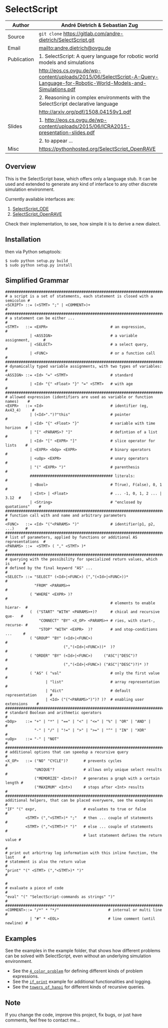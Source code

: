 # SelectScript

| Author      | André Dietrich & Sebastian Zug                                                           |
| ----------- | ---------------------------------------------------------------------------------------- |
| Source      | `git clone` https://gitlab.com/andre-dietrich/SelectScript.git                           |
| Email       | <mailto:andre.dietrich@ovgu.de>                                                          |
| Publication | 1. SelectScript: A query language for robotic world models and simulations               |
|             | http://eos.cs.ovgu.de/wp-content/uploads/2015/06/SelectScript-A-Query-Language-for-Robotic-World-Models-and-Simulations.pdf |
|             | 2. Reasoning in complex environments with the SelectScript declarative language          |
|             | http://arxiv.org/pdf/1508.04159v1.pdf                                                    |
| Slides      | 1. http://eos.cs.ovgu.de/wp-content/uploads/2015/06/ICRA2015-presentation-slides.pdf     |
|             | 2. to appear ...                                                                         |
| Misc        | https://pythonhosted.org/SelectScript_OpenRAVE                                           |

## Overview

This is the SelectScript base, which offers only a language stub. It can be
used and extended to generate any kind of interface to any other discrete
simulation environment.

Currently available interfaces are:

1. [SelectScript_ODE](https://gitlab.com/andre-dietricht/SelectScript_ODE.git)
2. [SelectScript_OpenRAVE](https://gitlab.com/andre-dietrich/SelectScript_OpenRAVE.git)

Check their implementation, to see, how simple it is to derive a new dialect.

## Installation

then via Python setuptools:
```
$ sudo python setup.py build
$ sudo python setup.py install
```
## Simplified Grammar

```
##############################################################################
# a script is a set of statements, each statement is closed with a semicolon #
<SCRIPT> ::= (<STMT> ";" | <COMMENT>)+                                       #
##############################################################################
# a statement can be either ...                                              #
<STMT>   ::= <EXPR>                            # an expression,              #
           | <ASSIGN>                          # a variable assignment,      #
           | <SELECT>                          # a select query,             #
           | <FUNC>                            # or a function call          #
##############################################################################
# dynamically typed variable assignments, with two types of variables:       #
<ASSIGN> ::= <Id> "=" <STMT>                   # standard                    #
           | <Id> "{" <Float> "}" "=" <STMT>   # with age                    #
##############################################################################
# allowed expression (identifiers are used as variable or function names)    #
<EXPR>   ::= <Id>                              # identifier (eg, Ax43_4)     #
           | (<Id>".")?"this"                  # pointer                     #
           | <Id> "{" <Float> "}"              # variable with time horizon  #
           | "[" <PARAMS>? "]"                 # defintion of a list         #
           | <Id> "[" <EXPR> "]"               # slice operator for lists    #
           | <EXPR> <bOp> <EXPR>               # binary operators            #
           | <uOp> <EXPR>                      # unary operators             #
           | "(" <EXPR> ")"                    # parenthesis                 #
           ##################################### literals:                   #
           | <Bool>                            # T(rue), F(alse), 0, 1       #
           | <Int> | <Float>                   # ... -1, 0, 1, 2 ... | 3.12  #
           | <String>                          # "enclosed by quotations"    #
##############################################################################
# function call with and name and arbitrary parameters                       #
<FUNC>   ::= <Id> "("<PARAMS> ")"              # identifier(p1, p2, ...)     #
##############################################################################
# list of parameters, applied by functions or additional AS representations  #
<PARAMS> ::=  <STMT> ( "," <STMT> )*                                         #
##############################################################################
# querying with the possibility for specialized return values, which is      #
# defined by the final keyword "AS" ...                                      #
<SELECT> ::= "SELECT" (<Id>|<FUNC>) (","(<Id>|<FUNC>))*                      #
             "FROM" <PARAMS>+                                                #
           ( "WHERE" <EXPR> )?                                               #
                                               # elements to enable hierar-  #
           (  ("START" "WITH" <PARAMS>+)?      # chical and recursive que-   #
               "CONNECT" "BY" <X_OP> <PARAMS>+ # ries, with start-, recurse- #
               "STOP" "WITH" <EXPR>  )?        # and stop-conditions ...     #
           ( "GROUP" "BY" (<Id>|<FUNC>)                                      #
                          (","(<Id>|<FUNC>))*  )?                            #
           ( "ORDER" "BY" (<Id>|<FUNC>)     ("ASC"|"DESC")?                  #
                          (","(<Id>|<FUNC>) ("ASC"|"DESC")?)* )?             #
           ( "AS" ( "val"                      # only the first value        #
                  | "list"                     # array representation        #
                  | "dict"                     # default representation      #
                  | <Id> ("("<PARAMS>")")? )?  # enabling user extensions    #
##############################################################################
# standard Boolean and arithmetic operators                                  #
<bOp>    ::= "+" | "*" | "==" | "<" | "<=" | "%" | "OR" | "AND" |            #
             "-" | "/" | "!=" | ">" | ">=" | "^" | "IN" | "XOR"              #
<uOp>    ::= "-" | "NOT"                                                     #
##############################################################################
# additional options that can speedup a recursive query                      #
<X_OP>   ::= ("NO" "CYCLE")?       # prevents cycles                         #
             "UNIQUE"?             # allows only unique select results       #
             ("MEMORIZE" <Int>)?   # generates a graph with a certain length #
             ("MAXIMUM" <Int>)     # stops after <Int> results               #
##############################################################################
additional helpers, that can be placed everywere, see the examples           #
"IF" "(" expr,                     # evaluates to true or false              #
         <STMT> (","<STMT>)* ";"   # then ... couple of statements           #
         <STMT> (","<STMT>)* ")"   # else ... couple of statements           #
                                   # last statement defines the return value #
                                                                             #
# print out arbirtray log information with this inline function, the last    #
# statement is also the return value                                         #
"print" "(" <STMT> (","<STMT>)* ")"                                          #
                                                                             #
# evaluate a piece of code                                                   #
"eval" "(" "SelectScript-commands as strings" ")"                            #
##############################################################################
<COMMENT>::= "/*" * "*/"                      # internal or multi line       #
           | "#" * <EOL>                      # line comment (until newline) #
```

## Examples

See the examples in the example folder, that shows how different problems can
be solved with SelectScript, even without an underlying simulation environment.

* See the [`4_color_problem`](./examples/4_color_problem.py) for defining
  different kinds of problem expressions.
* See the [`if_print`](./examples/if_print.py) example for additional
  functionalities and logging.
* See the [`towers_of_hanoi`](./examples/towers_of_hanoi.py) for different kinds
  of recursive queries.

## Note

If you change the code, improve this project, fix bugs, or just have comments,
feel free to contact me...
